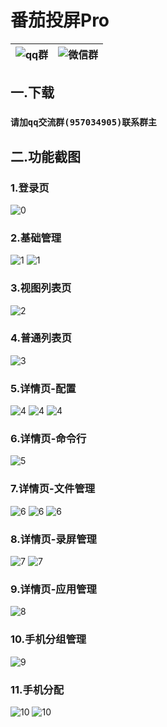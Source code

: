 # 番茄投屏Pro
|![qq群](asset/qq_code.png)|![微信群](asset/qr_code.png)|
|---------------------------|----------------------------------|



## 一.下载
### `请加qq交流群(957034905)联系群主`

## 二.功能截图
### 1.登录页
![0](asset/0.png)
### 2.基础管理
![1](asset/1.png)
![1](asset/1-1.png)
### 3.视图列表页
![2](asset%2Findex%2Fbanner.jpg)
### 4.普通列表页
![3](asset/3.png)
### 5.详情页-配置
![4](asset/4.png)
![4](asset/4-1.png)
![4](asset/4-2.png)
### 6.详情页-命令行
![5](asset/5.png)
### 7.详情页-文件管理
![6](asset/6.png)
![6](asset/6-1.png)
![6](asset/6-2.png)
### 8.详情页-录屏管理
![7](asset/7.png)
![7](asset/7-1.png)
### 9.详情页-应用管理
![8](asset/8.png)
### 10.手机分组管理
![9](asset/9.png)
### 11.手机分配
![10](asset/10.png)
![10](asset/10-1.png)
